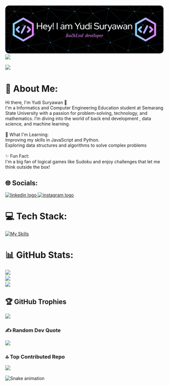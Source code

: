 ![Yudi Suryawan](img/github-header-image.png)
<img height="382" src="https://media.giphy.com/media/PamI2MtO1DU1a/giphy.gif" />

<div style="clear: both;"></div>

<img height="305" src="https://media.giphy.com/media/EcnAlQcGnZq9y/giphy.gif" />
<div style="clear: both;"></div>

# 💫 About Me:

Hi there, I'm Yudi Suryawan 👋<br>I'm a Informatics and Computer Engineering Education student at Semarang State University with a passion for problem-solving, technology, and mathematics. I’m diving into the world of back end development , data science, and machine learning.<br><br>🌱 What I'm Learning:<br>Improving my skills in JavaScript and Python.<br>Exploring data structures and algorithms to solve complex problems<br><br>✨ Fun Fact:<br>I'm a big fan of logical games like Sudoku and enjoy challenges that let me think outside the box!

## 🌐 Socials:

<div align="left">
  <a href="https://www.linkedin.com/in/yudi-suryawan-8a21a0287/" target="_blank">
    <img src="https://raw.githubusercontent.com/maurodesouza/profile-readme-generator/master/src/assets/icons/social/linkedin/default.svg" width="52" height="40" alt="linkedin logo"  />
  </a>
  <a href="https://www.instagram.com/suryawnnn_/" target="_blank">
    <img src="https://raw.githubusercontent.com/maurodesouza/profile-readme-generator/master/src/assets/icons/social/instagram/default.svg" width="52" height="40" alt="instagram logo"  />
  </a>
</div>

# 💻 Tech Stack:

[![My Skills](https://skillicons.dev/icons?i=html,css,bootstrap,js,nodejs,express,mongodb,mysql,vscode,github&perline=3)](https://skillicons.dev)

# 📊 GitHub Stats:

![](https://github-readme-stats.vercel.app/api?username=yudisrywn&theme=dracula&hide_border=false&include_all_commits=false&count_private=false)<br/>
![](https://github-readme-streak-stats.herokuapp.com/?user=yudisrywn&theme=dracula&hide_border=false)<br/>
![](https://github-readme-stats.vercel.app/api/top-langs/?username=yudisrywn&theme=dracula&hide_border=false&include_all_commits=false&count_private=false&layout=compact)

## 🏆 GitHub Trophies

![](https://github-profile-trophy.vercel.app/?username=yudisrywn&theme=dracula&no-frame=false&no-bg=false&margin-w=4)

### ✍️ Random Dev Quote

![](https://quotes-github-readme.vercel.app/api?type=horizontal&theme=radical)

### 🔝 Top Contributed Repo

![](https://github-contributor-stats.vercel.app/api?username=yudisrywn&limit=5&theme=dracula&combine_all_yearly_contributions=true)

<img src="https://raw.githubusercontent.com/yudisuryawan/yudisuryawan/output/snake.svg" alt="Snake animation" />
